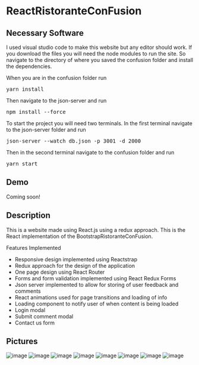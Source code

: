 # ReactRistoranteConFusion

## Necessary Software

I used visual studio code to make this website but any editor should work. If you download the files you will need the node modules to run the site. So navigate to the directory of where you saved the confusion folder and install the dependencies. 

When you are in the confusion folder run 

<pre>yarn install</pre>

Then navigate to the json-server and run  

<pre>npm install --force</pre>

To start the project you will need two terminals. In the first terminal navigate to the json-server folder and run

<pre>json-server --watch db.json -p 3001 -d 2000</pre>

Then in the second terminal navigate to the confusion folder and run

<pre>yarn start</pre>

## Demo 

Coming soon!

## Description

This is a website made using React.js using a redux approach. This is the React implementation of the BootstrapRistoranteConFusion.

Features Implemented

- Responsive design implemented using Reactstrap
- Redux approach for the design of the application
- One page design using React Router
- Forms and form validation implemented using React Redux Forms
- Json server implemented to allow for storing of user feedback and  comments
- React animations used for page transitions and loading of info
- Loading component to notify user of when content is being loaded
- Login modal
- Submit comment modal
- Contact us form

## Pictures
![image](https://user-images.githubusercontent.com/53048085/133909268-1a82aa79-dc7d-430b-be55-042d8cbc1188.png)
![image](https://user-images.githubusercontent.com/53048085/133909545-86495a92-895c-4d2f-8d03-af7270db4275.png)
![image](https://user-images.githubusercontent.com/53048085/133909559-e1d1d2f4-811d-4f2e-9d09-15d5017b4053.png)
![image](https://user-images.githubusercontent.com/53048085/133909569-104a4ee8-7a34-471c-8659-51d023865d1a.png)
![image](https://user-images.githubusercontent.com/53048085/133909576-7b4b0db0-ac61-46ab-8ce0-6ca6dd67b796.png)
![image](https://user-images.githubusercontent.com/53048085/133909583-e7a17312-ed4f-44b0-a211-962e4a0d7f71.png)
![image](https://user-images.githubusercontent.com/53048085/133909589-77edcb88-a1ba-42fc-9569-c95bc8d41377.png)
![image](https://user-images.githubusercontent.com/53048085/133909640-cf937327-e814-4a80-a62d-03f501e14a27.png)





